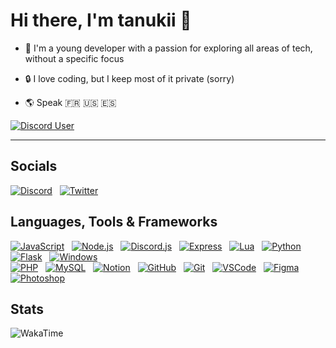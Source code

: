 # Hi there, I'm **tanukii** 👋

- 🌟 I'm a young developer with a passion for exploring all areas of tech, without a specific focus

- 🔒 I love coding, but I keep most of it private (sorry)

- 🌎 Speak 🇫🇷 🇺🇸 🇪🇸

[![Discord User](https://lanyard.cnrad.dev/api/670255715553902612?hideActivity=true&borderRadius=10px)](https://discord.com/users/670255715553902612)

---

## Socials

[![Discord](https://skillicons.dev/icons?i=discord)](https://dsc.gg/untanukii)
&nbsp;
[![Twitter](https://skillicons.dev/icons?i=twitter)](https://twitter.com/untanukii)

## Languages, Tools & Frameworks

[![JavaScript](https://skillicons.dev/icons?i=javascript)](https://javascript.com)
&nbsp;
[![Node.js](https://skillicons.dev/icons?i=nodejs)](https://nodejs.org)
&nbsp;
[![Discord.js](https://skillicons.dev/icons?i=discordjs)](https://discord.js.org/)
&nbsp;
[![Express](https://skillicons.dev/icons?i=express)](https://expressjs.com/)
&nbsp;
[![Lua](https://skillicons.dev/icons?i=lua)](https://lua.org/)
&nbsp;
[![Python](https://skillicons.dev/icons?i=python)](https://python.org/)
&nbsp;
[![Flask](https://skillicons.dev/icons?i=flask)](https://flask.palletsprojects.com/en/3.0.x/)
&nbsp;
[![Windows](https://skillicons.dev/icons?i=windows)](https://www.microsoft.com/en-US/windows)
&nbsp;
<br>
[![PHP](https://skillicons.dev/icons?i=php)](https://php.net/)
&nbsp;
[![MySQL](https://skillicons.dev/icons?i=mysql)](https://mysql.com/)
&nbsp;
[![Notion](https://skillicons.dev/icons?i=notion)](https://notion.so/)
&nbsp;
[![GitHub](https://skillicons.dev/icons?i=github)](https://github.com)
&nbsp;
[![Git](https://skillicons.dev/icons?i=git)](https://git-scm.com/)
&nbsp;
[![VSCode](https://skillicons.dev/icons?i=vscode)](https://code.visualstudio.com)
&nbsp;
[![Figma](https://skillicons.dev/icons?i=figma)](https://figma.com/)
&nbsp;
[![Photoshop](https://skillicons.dev/icons?i=photoshop)](https://adobe.com/products/photoshop.html)

## Stats

<img align="left" alt="WakaTime" src="https://github-readme-stats.vercel.app/api/wakatime/?username=untanukii&theme=discord_old_blurple&layout=compact" />

